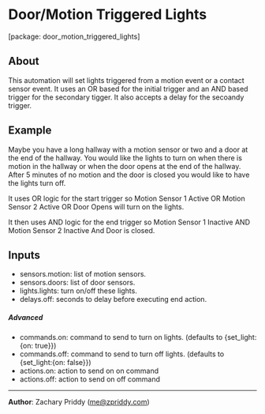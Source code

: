 # Door/Motion Triggered Lights
\[package: door_motion_triggered_lights]

## About
This automation will set lights triggered from a motion event or a contact sensor event. 
It uses an OR based for the initial trigger and an AND based trigger for the secondary tigger.
It also accepts a delay for the secoandy trigger. 

## Example
Maybe you have a long hallway with a motion sensor or two and a door at the end of the hallway. 
You would  like the lights to turn on when there is motion in the hallway or when the door opens
at the end of the hallway. After 5 minutes of no motion and the door is closed you would like to have
the lights turn off. 

It uses OR logic for the start trigger so Motion Sensor 1 Active OR Motion Sensor 2 Active OR Door Opens will turn on the lights.

It then uses AND logic for the end trigger so Motion Sensor 1 Inactive AND Motion Sensor 2 Inactive And Door is closed.

## Inputs

- sensors.motion: list of motion sensors.
- sensors.doors: list of door sensors.
- lights.lights: turn on/off these lights.
- delays.off: seconds to delay before executing end action.

##### Advanced 

- commands.on: command to send to turn on lights. (defaults to {set_light:{on: true}})
- commands.off: command to send to turn off lights. (defaults to {set_light:{on: false}})
- actions.on: action to send on on command
- actions.off: action to send on off command


---

**Author**: Zachary Priddy (me@zpriddy.com)
